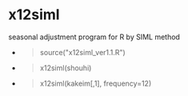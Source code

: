 # x12siml
seasonal adjustment program for R by SIML method

- > source("x12siml_ver1.1.R")
- > x12siml(shouhi)
- > x12siml(kakeim[,1], frequency=12)
